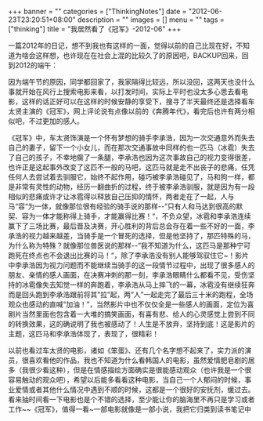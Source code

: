 +++
banner = ""
categories = ["ThinkingNotes"]
date = "2012-06-23T23:20:51+08:00"
description = ""
images = []
menu = ""
tags = ["thinking"]
title = "我居然看了《冠军》-2012-06"
+++


一篇2012年的日记，想不到我也有这样的一面，觉得以前的自己比现在好，不知道为啥会这样想，也许现在在社会上混的比较久了的原因吧，BACKUP回来，回到2012的端午：
<!--more-->

因为端午节的原因，同学都回家了，我家隔得比较远，所以没回，这两天也没什么事就开始在风行上搜索电影来看，以打发时间，实际上平时也没太多心思去看电影，这样的话正好可以在这样的时候安静的享受下，搜寻了半天最终还是选择看车太贤主演的《冠军》，网上评论说有点像以前的《奔腾年代》，看完后也许有两分相似吧，不过更加的感人。

《冠军》中，车太贤饰演是一个怀有梦想的骑手李承浩，因为一次交通意外而失去自己的妻子，留下一个小女儿，而在那次交通事故中同样的也一匹马（冰雹）失去了自己的孩子，不幸地瘸了一条腿，李承浩也因为这次事故自己的视力变得很差，也许正是这起事外改变了这匹不一般的马吧，这匹马就是走不出丧子的悲痛，任凭任何人去尝试着去驯服它，始终不起作用，碰巧被李承浩碰见了，马和狗一样，都是非常有灵性的动物，经历一翻曲折的过程，终于被李承浩驯服，就是因为有一段相似的悲痛或许才让冰雹得以释放自己压抑的情怀，两者走在了一起，人与马“容“为一体，就像那位很有经验的骑手说的那样--”只有人和马达到很高的默契、容为一体才能称得上骑手，才能赢得比赛！“，不负众望，冰雹和李承浩连续赢下了三场比赛，最后晋及决赛，开心胜利的背后总会存在着一些不好的一面，李承浩的视力越来越差，当骑手是一个冒死的选择，但是他坚持了，那匹特殊的马，为什么称为特殊？就像那位兽医说的那样--”我不知道为什么，这匹马是那种宁可跑死在终点也不会退出比赛的马！“，除了李承浩没有别人能够驾驭住它~！影片中李承浩因为视力问题而不能继续当骑手的这一段情节过程中，出现了很多感人的朋友、亲情的感人画面，在决赛冲刺的那一刻，李承浩眼睛什么都看不见，受伤坚持的冰雹像失去知觉一样的奔跑着，李承浩从马上摔飞的一幕，冰雹没有继续狂奔而是回头跑到李承浩跟前将其”拉”起，两“人”一起走完了最后三十米的跑程，全场观众也感动的直喊“加油！”，当然影片中也不仅仅全是一些感人的画面，定位为喜剧片当然里面也包含着一大堆的搞笑画面，有喜有悲、给人的心灵感觉上尝到不同的转换效果，这的确说明了我也被感动了！人生是不放弃，坚持到底！这是影片的主题，这匹马和李承浩体现了，表现了，很精彩！

以前也看过车太贤的电影，诸如《笨蛋》、还有几个名字想不起来了，实力派的演员，很喜欢看他的作品，我也不知道为什么看韩国人的电影，虽然爱情肥皂剧的居多（我很少看这种），但是在情感描绘方面确实是很能感动观众（也许我是一个很容易触动的观众吧），希望以后能多看看这种电影，当自己一个人郁闷的时候，事业爱情或者其他什么情况中遇到不顺的时候，这都是一个很好的安抚剂，缓过去。看来抽时间看一下电影也是个不错的选择，至少能让你的脑海里不再只是学习或者工作~~《冠军》，值得一看~一部电影就像是一部小说，我把它归类到读书笔记中